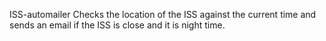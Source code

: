 ISS-automailer
Checks the location of the ISS against the current time and sends an email if the ISS is close and it is night time.